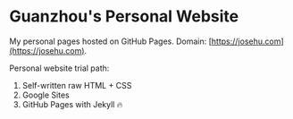 # Guanzhou's Personal Website

My personal pages hosted on GitHub Pages. Domain: [https://josehu.com](https://josehu.com).

Personal website trial path:

1. Self-written raw HTML + CSS
2. Google Sites
3. GitHub Pages with Jekyll 🔥
